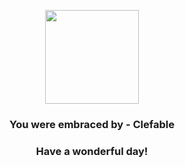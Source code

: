 <p align="center">
    <img src="https://raw.githubusercontent.com/PokeAPI/sprites/master/sprites/pokemon/36.png" width="150" height="150">
</p>
<h3 align="center">You were embraced by - <b>Clefable</b></h3>
<h3 align="center">Have a wonderful day!</h3>
